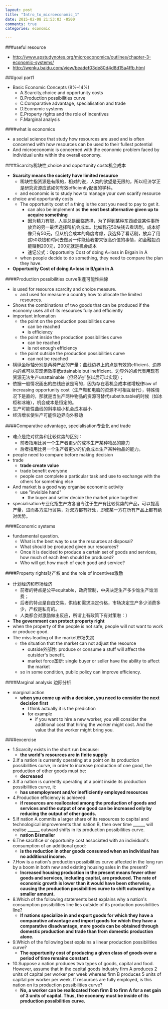 ```yaml
---
layout: post
title: "Intro_to_microeconomic_1"
date: 2015-02-08 21:53:03 -0500
comments: true
categories: economic

---
```


###useful resource
- http://www.apstudynotes.org/microeconomics/outlines/chapter-3-economic-systems/
- http://wenku.baidu.com/view/beadef03de80d4d8d15a4ffb.html

###goal part1
- Basic Economic Concepts (8%–14%)
	- A.Scarcity,choice and opportunity costs
	- B.Production possibilities curve
	- C.Comparative advantage, specialisation and trade
	- D.Economic systems
	- E.Property rights and the role of incentives 
	- F.Marginal analysis
<!--more-->
####what is economics 
- a social science that study how resources are used and is often concerned with how resources can be used to their fullest potential
- And microeconomic is concerned with the economic problem faced by individual units within the overall economy.

####Scarcity稀缺性,choice and opportunity costs机会成本
- **Scarcity means the society have limited resource**
    - 稀缺性指资源是有限的，相对的说，人类的欲望是无限的，所以经济学正是研究资源应该如何有效efficiently配置的学科。
    - and economic is to study how to manage your own scarify resource
- choice and opportunity costs
    - The opportunity cost of a thing is the cost you need to pay to get it.
        - can also be implement as **the next best alternative given up to acquire something** 
        - 因为精力有限，人类总是面临选择，为了得到某种东西或做某件事所放弃的另一最优选择叫机会成本。比如我花50块钱去看话剧，成本好像只有50元，但从机会成本的角度考虑，我选择了看话剧，放弃了用这50块钱和时间去做另一件能给我带来很高价值的事情，如金融投资能赚到200元，200元就是机会成本
        - 速记公式：Opportunity Cost of doing A=loss in B/gain in A
    - when people decide to do something, they need to compare the plan they have.
- **Opportunity Cost of doing A=loss in B/gain in A**

####Production possibilities curve生產可能性曲線
- is used for resource scarcity and choice measure.
    - and used for measure a country how to allocate the limited resources.
- Shows the combinations of two goods that can be produced if the economy uses all of its resources fully and efficiently
- important infomation
    - the point on the production possibilities curve
        - can be reached
        - is efficiency
    - the point inside the production possibilities curve
        - can be reached
        - is not enough efficiency
    - the point outside the production possibilities curve
        - can not be reached
- 横纵坐标轴分别是两种产品的产量；曲线边界上的点是有效的efficient、边界内的点可以实现但效率低attainable but inefficient、边界外的点代表用现有资源无法生产unattainable（但经济扩张以后可以实现）；
- 依据一般情况画出的曲线应该是弯的，因为存在着机会成本递增规律law of increasing opportunity cost（生产鞋和电脑的资源不可相互替代），特殊情况下是直的，那就是当生产两种物品的资源可替代substitutable的时候（如冰柜和冰箱），机会成本是恒定的。
- 生产可能性曲线的斜率越小机会成本越小
- 经济增长使生产可能性边界向外移动

####Comparative advantage, specialisation专业化 and trade
- 难点是绝对优势和比较优势的区别：
    - 前者指用比另一个生产者更少的成本生产某种物品的能力
    - 后者指用比另一个生产者更少的机会成本生产某种物品的能力。
- people need to compare before making decision
- trade
    - **trade create value**
    - trade benefit everyone
    - people can complete a particular task and use to exchange with the others for something else
- And market is a good way organise economic activity
    - use "invisible hand" 
        - the buyer and seller decide the market price together
- specialisation专业化指生产方各自专注于生产有比较优势的产品，可以提高产量，进而各方进行贸易，对双方都有好处，即使某一方在所有产品上都有绝对优势。 
       
####Economic systems
- fundamental question.
    - ​What is the best way to use the resources at disposal?
    - What should be produced given our resources?
    - Once it is decided to produce a certain set of goods and services, how much of each item should be produced?
    - Who will get how much of each good and service?


####Property rights财产权 and the role of incentives激励
- 计划经济和市场经济
    - 前者的特点是公平equitable，政府管制，中央决定生产多少谁生产谁消费；
    - 后者的特点是自由交易，供给和需求决定价格，市场决定生产多少消费多少，产权是私有的。
    - 人类都会对激励做出反应，所谓上有政策下有对策啦：）
- **The government can protect property right**
- when the property of the people is not safe, people will not want to work or produce good.
- The miss leading of the market市场失灵
    - the situation that the market can not adjust the resource
        - outside外部性: produce or consume a stuff will affect the outsider's benefit.
        - market force垄断: single buyer or seller have the ability to affect the market
    - so in some condition, public policy can improve efficiency.
    
####Marginal analysis 边际分析
- marginal action
    - **when you come up with a decision, you need to consider the next decision first**
        - I think actually it is the prediction 
        - for example 
            - if you want to hire a new worker, you will consider the additional cost that hiring the worker might cost. And the value that the worker might bring you.


####excercise
- 1.Scarcity exists in the short run because:
    - **the world's resources are in finite supply**
- 2.If a nation is currently operating at a point on its production possibilities curve, in order to increase production of one good, the production of other goods must be:
    - **decreased**
- 3.If a nation is currently operating at a point inside its production possibilities curve, it:
    - **has unemployment and/or inefficiently employed resources**
- 4.Production efficiency is achieved:
    - **if resources are reallocated among the production of goods and services and the output of one good can be increased only by reducing the output of other goods.**
- 5.If nation A commits a larger share of its resources to capital and technological improvements than nation B, then over time ______ will realise ______ outward shifts in its production possibilities curve.
    - **nation B/smaller**
- 6.The sacrifice or opportunity cost associated with an individual's consumption of an additional good:
    - **is the reduction in other goods consumed when an individual has no additional income.**
- 7.How is a nation's production possibilities curve affected in the long run by a boom in both new and existing housing sales in the present?
    - **Increased housing production in the present means fewer other goods and services, including capital, are produced. The rate of economic growth is lower than it would have been otherwise, causing the production possibilities curve to shift outward by a smaller amount.**
- 8.Which of the following statements best explains why a nation's consumption possibilities line lies outside of its production possibilities line?
    - **If nations specialize in and export goods for which they have a comparative advantage and import goods for which they have a comparative disadvantage, more goods can be obtained through domestic production and trade than from domestic production alone.**
- 9.Which of the following best explains a linear production possibilities curve?
    - **The opportunity cost of producing a given class of goods over a period of time remains constant.**
- 10.Suppose a nation produces two types of goods, capital and food. However, assume that in the capital goods industry firm A produces 2 units of capital per worker per week whereas firm B produces 5 units of capital per worker per week. If resources are fully employed, is this nation on its production possibilities curve?
    - **No, a worker can be reallocated from firm B to firm A for a net gain of 3 units of capital. Thus, the economy must be inside of its production possibilities curve.**
















             